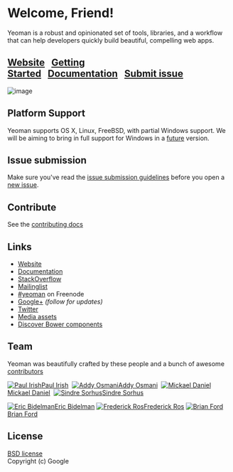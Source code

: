 # Welcome, Friend!

Yeoman is a robust and opinionated set of tools, libraries, and a workflow that can help developers quickly build beautiful, compelling web apps.

## [Website](http://yeoman.io)&nbsp;&nbsp;&nbsp;[Getting Started](http://yeoman.io/gettingstarted.html)&nbsp;&nbsp;&nbsp;[Documentation](https://github.com/yeoman/yeoman/wiki)&nbsp;&nbsp;&nbsp;[Submit issue](https://github.com/yeoman/yeoman#issue-submission)

![image](http://yeoman.io/media/yeoman-masthead.png)


## Platform Support

Yeoman supports OS X, Linux, FreeBSD, with partial Windows support. We will be aiming to bring in full support for Windows in a [future](https://github.com/yeoman/yeoman/wiki/Manual-Install) version.


## Issue submission

Make sure you've read the [issue submission guidelines](https://github.com/yeoman/yeoman/blob/master/contributing.md#issue-submission) before you open a [new issue](https://github.com/yeoman/yeoman/issues/new).


## Contribute

See the [contributing docs](https://github.com/yeoman/yeoman/blob/master/contributing.md)


## Links

- [Website](http://yeoman.io)
- [Documentation](https://github.com/yeoman/yeoman/wiki)
- [StackOverflow](http://stackoverflow.com/questions/tagged/yeoman)
- [Mailinglist](https://groups.google.com/forum/#!forum/yeoman-dev)
- [\#yeoman](http://webchat.freenode.net/?channels=yeoman) on Freenode
- [Google+](https://plus.google.com/101063139999404044459/posts) *(follow for updates)*
- [Twitter](https://twitter.com/yeoman)
- [Media assets](https://github.com/yeoman/yeoman.io/tree/gh-pages/media)
- [Discover Bower components](http://sindresorhus.com/bower-components/)


## Team

Yeoman was beautifully crafted by these people and a bunch of awesome [contributors](https://github.com/yeoman/yeoman/graphs/contributors)

[![Paul Irish](http://www.gravatar.com/avatar/ffe68d6f71b225f7661d33f2a8908281.png?s=40)Paul Irish](http://paulirish.com)&nbsp;
[![Addy Osmani](http://www.gravatar.com/avatar/96270e4c3e5e9806cf7245475c00b275.png?s=40)Addy Osmani](http://addyosmani.com)&nbsp;
[![Mickael Daniel](http://www.gravatar.com/avatar/a23615915f0baf096b94cc9df93fc327.png?s=40)Mickael Daniel](http://blog.mklog.fr)&nbsp;
[![Sindre Sorhus](http://www.gravatar.com/avatar/d36a92237c75c5337c17b60d90686bf9.png?s=40)Sindre Sorhus](http://sindresorhus.com)

[![Eric Bidelman](http://www.gravatar.com/avatar/e7948aac7c52b26470be80311873a398.png?s=40)Eric Bidelman](http://ericbidelman.com)
[![Frederick Ros](http://www.gravatar.com/avatar/4605de69c4c3af3f48b8e829206cd4c2.png?s=40)Frederick Ros](https://github.com/sleeper)
[![Brian Ford](http://www.gravatar.com/avatar/721cc7667947af96cc416729fc497107.png?s=40)Brian Ford](https://github.com/btford)


## License

[BSD license](http://opensource.org/licenses/bsd-license.php)  
Copyright (c) Google
